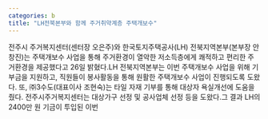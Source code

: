 ```yaml
---
categories: b
title: "LH전북본부와 함께 주거취약계층 주택개보수"
---
```

전주시 주거복지센터(센터장 오은주)와 한국토지주택공사(LH) 전북지역본부(본부장 안창진)는 주택개보수 사업을 통해 주거환경이 열악한 저소득층에게 쾌적하고 편리한 주거환경을 제공했다고 26일 밝혔다.LH 전북지역본부는 이번 주택개보수 사업을 위해 기부금을 지원하고, 직원들이 봉사활동을 통해 원활한 주택개보수 사업이 진행되도록 도왔다. 또, ㈜3수도(대표이사 조현숙)는 타일 자재 기부를 통해 대상자 욕실개선에 도움을 줬다. 전주시주거복지센터는 대상가구 선정 및 공사업체 선정 등을 도왔다.그 결과 LH의 2400만 원 기금이 투입된 이번